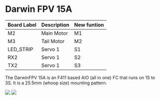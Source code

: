 # Darwin FPV 15A

|Board Label|Description|New funtion|
|-|-|-|
|M2|Main Motor| M1|
|M3|Tail Motor| M2|
|LED_STRIP|Servo 1|S1|
|RX2|Servo 1|S2|
|TX2|Servo 1|S3|

The DarwinFPV 15A is an F411 based AIO (all in one) FC that runs on 1S to 3S. It is a 25.5mm (whoop size) mounting pattern.


<img src="https://github.com/rotorflight/rotorflight/blob/master/wiki/Boards/DarwinFPV-15A/DarwinFPV-15A-Wiring.png">
<img src="https://github.com/rotorflight/rotorflight/blob/master/wiki/Boards/DarwinFPV-15A/DarwinFPV-15A-Wiring2.png">
